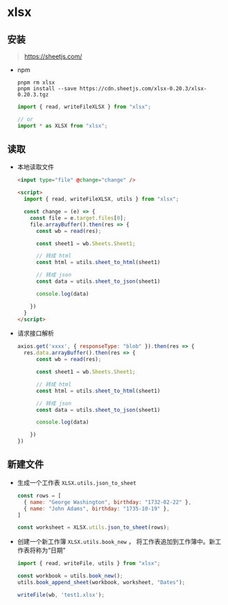 # xlsx

## 安装

>https://sheetjs.com/

+ npm

  ```shell
  pnpm rm xlsx
  pnpm install --save https://cdn.sheetjs.com/xlsx-0.20.3/xlsx-0.20.3.tgz
  ```

  ```js
  import { read, writeFileXLSX } from "xlsx";

  // or
  import * as XLSX from "xlsx";
  ```

## 读取

+ 本地读取文件

  ```html
  <input type="file" @change="change" />

  <script>
    import { read, writeFileXLSX, utils } from "xlsx";

    const change = (e) => {
      const file = e.target.files[0];
      file.arrayBuffer().then(res => {
        const wb = read(res);

        const sheet1 = wb.Sheets.Sheet1;

        // 转成 html
        const html = utils.sheet_to_html(sheet1)

        // 转成 json
        const data = utils.sheet_to_json(sheet1)

        console.log(data)

      })
    }
  </script>
  ```

+ 请求接口解析

  ```js
  axios.get('xxxx', { responseType: "blob" }).then(res => {
    res.data.arrayBuffer().then(res => {
        const wb = read(res);

        const sheet1 = wb.Sheets.Sheet1;

        // 转成 html
        const html = utils.sheet_to_html(sheet1)

        // 转成 json
        const data = utils.sheet_to_json(sheet1)

        console.log(data)

      })
  })
  ```

## 新建文件

+ 生成一个工作表 `XLSX.utils.json_to_sheet`

  ```js
  const rows = [
    { name: "George Washington", birthday: "1732-02-22" },
    { name: "John Adams", birthday: "1735-10-19" },
  ]

  const worksheet = XLSX.utils.json_to_sheet(rows);
  ```

+ 创建一个新工作簿 `XLSX.utils.book_new` ， 将工作表追加到工作簿中。新工作表将称为“日期”

  ```js
  import { read, writeFile, utils } from "xlsx";

  const workbook = utils.book_new();
  utils.book_append_sheet(workbook, worksheet, "Dates");

  writeFile(wb, 'test1.xlsx');
  ```
